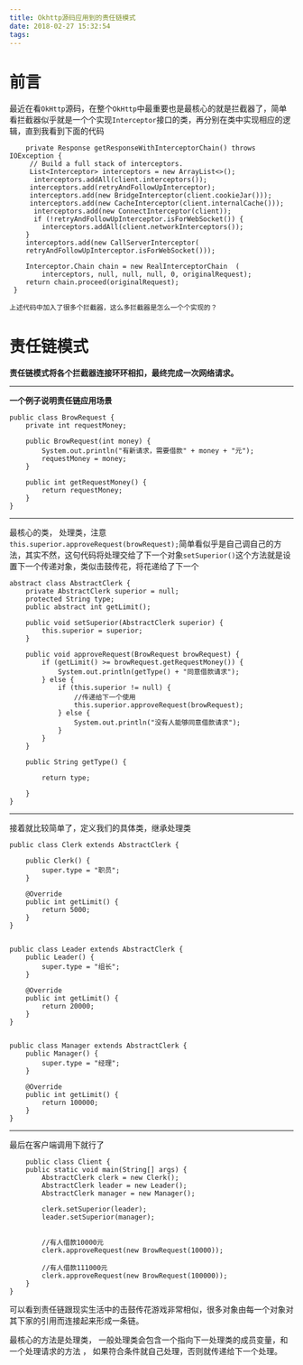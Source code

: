 ```yaml
---
title: Okhttp源码应用到的责任链模式
date: 2018-02-27 15:32:54
tags:
---
```

<!--more-->

# 前言

最近在看`OkHttp`源码，在整个`OkHttp`中最重要也是最核心的就是拦截器了，简单看拦截器似乎就是一个个实现`Interceptor`接口的类，再分别在类中实现相应的逻辑，直到我看到下面的代码

    	private Response getResponseWithInterceptorChain() throws IOException {
     	 // Build a full stack of interceptors.
     	 List<Interceptor> interceptors = new ArrayList<>();
    	  interceptors.addAll(client.interceptors());
     	 interceptors.add(retryAndFollowUpInterceptor);
     	 interceptors.add(new BridgeInterceptor(client.cookieJar()));
     	 interceptors.add(new CacheInterceptor(client.internalCache()));
    	  interceptors.add(new ConnectInterceptor(client));
    	  if (!retryAndFollowUpInterceptor.isForWebSocket()) {
    		interceptors.addAll(client.networkInterceptors());
      	}
      	interceptors.add(new CallServerInterceptor(
      	retryAndFollowUpInterceptor.isForWebSocket()));
    
      	Interceptor.Chain chain = new RealInterceptorChain	(
      		interceptors, null, null, null, 0, originalRequest);
      	return chain.proceed(originalRequest);
   	 }

`上述代码中加入了很多个拦截器，这么多拦截器是怎么一个个实现的？`

# 责任链模式 #
**责任链模式将各个拦截器连接环环相扣，最终完成一次网络请求。**


----------
**一个例子说明责任链应用场景**


    public class BrowRequest {
    	private int requestMoney;
    
    	public BrowRequest(int money) {
    		System.out.println("有新请求，需要借款" + money + "元");
    		requestMoney = money;
    	}
    
    	public int getRequestMoney() {
    		return requestMoney;
    	}
    }
    



----------
最核心的类， 处理类，注意`    				this.superior.approveRequest(browRequest);`简单看似乎是自己调自己的方法，其实不然，这句代码将处理交给了下一个对象`setSuperior()`这个方法就是设置下一个传递对象，类似击鼓传花，将花递给了下一个

    abstract class AbstractClerk {
    	private AbstractClerk superior = null;
    	protected String type;
    	public abstract int getLimit();
    
    	public void setSuperior(AbstractClerk superior) {
    		this.superior = superior;
    	}
    
    	public void approveRequest(BrowRequest browRequest) {
    		if (getLimit() >= browRequest.getRequestMoney()) {
    			System.out.println(getType() + "同意借款请求");
    		} else {
    			if (this.superior != null) {
    				//传递给下一个使用
    				this.superior.approveRequest(browRequest);
    			} else {
    				System.out.println("没有人能够同意借款请求");
    			}
    		}
    	}
    
    	public String getType() {
    
    		return type;
    
    	}
    }



----------
接着就比较简单了，定义我们的具体类，继承处理类

    public class Clerk extends AbstractClerk {
    
    	public Clerk() {
    		super.type = "职员";
    	}
    
    	@Override
    	public int getLimit() {
    		return 5000;
    	}
    }

    
    public class Leader extends AbstractClerk {
    	public Leader() {
    		super.type = "组长";
    	}
    
    	@Override
    	public int getLimit() {
    		return 20000;
    	}
    }


    public class Manager extends AbstractClerk {
    	public Manager() {
    		super.type = "经理";
    	}
    
    	@Override
    	public int getLimit() {
    		return 100000;
    	}
    }



----------
最后在客户端调用下就行了

        public class Client {
    	public static void main(String[] args) {
    		AbstractClerk clerk = new Clerk();
    		AbstractClerk leader = new Leader();
    		AbstractClerk manager = new Manager();
    
    		clerk.setSuperior(leader);
    		leader.setSuperior(manager);
    
    
    		//有人借款10000元
    		clerk.approveRequest(new BrowRequest(10000));
    
    		//有人借款111000元
    		clerk.approveRequest(new BrowRequest(100000));
    	}
    }

可以看到责任链跟现实生活中的击鼓传花游戏非常相似，很多对象由每一个对象对其下家的引用而连接起来形成一条链。

最核心的方法是处理类， 一般处理类会包含一个指向下一处理类的成员变量，和一个处理请求的方法 ， 如果符合条件就自己处理，否则就传递给下一个处理。
